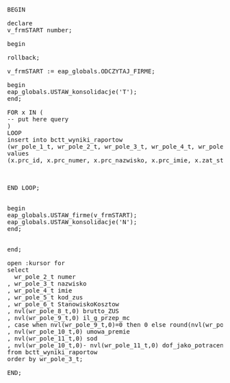 <pre>
BEGIN

declare
v_frmSTART number;

begin

rollback;

v_frmSTART := eap_globals.ODCZYTAJ_FIRME;

begin
eap_globals.USTAW_konsolidacje('T');
end;

FOR x IN (
-- put here query
)
LOOP
insert into bctt_wyniki_raportow
(wr_pole_1_t, wr_pole_2_t, wr_pole_3_t, wr_pole_4_t, wr_pole_5_t, wr_pole_6_t, wr_pole_7_t)
values
(x.prc_id, x.prc_numer, x.prc_nazwisko, x.prc_imie, x.zat_status, x.sk_kod,x.zat_id);



END LOOP;


begin
eap_globals.USTAW_firme(v_frmSTART);
eap_globals.USTAW_konsolidacje('N');
end;


end;

open :kursor for 
select 
  wr_pole_2_t numer
, wr_pole_3_t nazwisko
, wr_pole_4_t imie
, wr_pole_5_t kod_zus
, wr_pole_6_t StanowiskoKosztow
, nvl(wr_pole_8_t,0) brutto_ZUS
, nvl(wr_pole_9_t,0) il_g_przep_mc 
, case when nvl(wr_pole_9_t,0)=0 then 0 else round(nvl(wr_pole_8_t,0)/nvl(wr_pole_9_t,0),2) end stawka_godz
, nvl(wr_pole_10_t,0) umowa_premie
, nvl(wr_pole_11_t,0) sod
, nvl(wr_pole_10_t,0)- nvl(wr_pole_11_t,0) dof_jako_potracenie 
from bctt_wyniki_raportow
order by wr_pole_3_t;

END;
</md>
